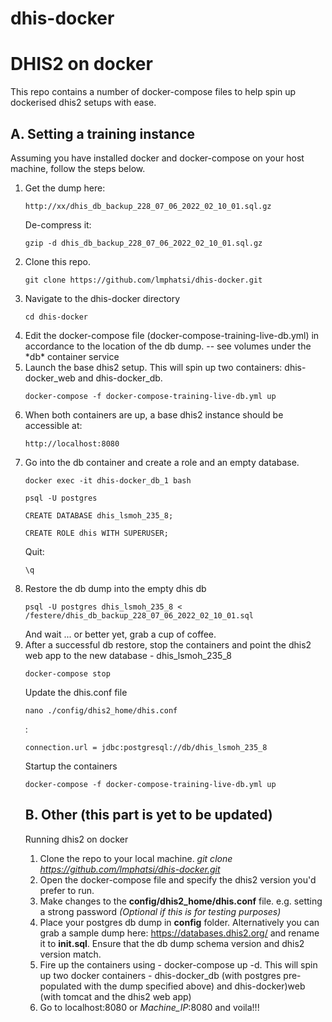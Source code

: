 # dhis-docker

<h1>DHIS2 on docker</h1>
This repo contains a number of docker-compose files to help spin up dockerised dhis2 setups with ease. 
<h2>A. Setting a training instance</h2>
Assuming you have installed docker and docker-compose on your host machine, follow the steps below. 
<ol>
<li>
  Get the dump here: <pre><code>http://xx/dhis_db_backup_228_07_06_2022_02_10_01.sql.gz</code></pre>
  De-compress it: <pre><code>gzip -d dhis_db_backup_228_07_06_2022_02_10_01.sql.gz</code></pre>
</li>
<li>Clone this repo.<pre><code>git clone https://github.com/lmphatsi/dhis-docker.git</code></pre></li>
<li>Navigate to the dhis-docker directory<pre><code>cd dhis-docker</code></pre></li>
<li>Edit the docker-compose file (docker-compose-training-live-db.yml) in accordance to the location of the db dump. -- see volumes under the *db* container service</li>
<li>Launch the base dhis2 setup. This will spin up two containers: dhis-docker_web and dhis-docker_db. <pre><code>docker-compose -f docker-compose-training-live-db.yml up</code></pre></li>
<li>When both containers are up, a base dhis2 instance should be accessible at: <pre><code>http://localhost:8080</code></pre></li>
<li>Go into the db container and create a role and an empty database.
<pre><code>docker exec -it dhis-docker_db_1 bash</code></pre>
<pre><code>psql -U postgres</code></pre>
<pre><code>CREATE DATABASE dhis_lsmoh_235_8;</code></pre>
<pre><code>CREATE ROLE dhis WITH SUPERUSER;</code></pre>
Quit: <pre><code>\q</code></pre>
</li>
<li>Restore the db dump into the empty dhis db
<pre><code>psql -U postgres dhis_lsmoh_235_8 < /festere/dhis_db_backup_228_07_06_2022_02_10_01.sql</code></pre>
And wait ... or better yet, grab a cup of coffee.

</li>
<li>After a successful db restore, stop the containers and point the dhis2 web app to the new database - dhis_lsmoh_235_8
  <pre><code>docker-compose stop</code></pre>
  Update the dhis.conf file <pre><code>nano ./config/dhis2_home/dhis.conf</pre></code> : <pre><code>connection.url = jdbc:postgresql://db/dhis_lsmoh_235_8</code></pre>
  Startup the containers<pre><code>docker-compose -f docker-compose-training-live-db.yml up</code></pre>
</li>



<h2>B. Other (this part is yet to be updated)</h2>
Running dhis2 on docker

1. Clone the repo to your local machine. _git clone https://github.com/lmphatsi/dhis-docker.git_
2. Open the docker-compose file and specify the dhis2 version you'd prefer to run.
3. Make changes to the **config/dhis2_home/dhis.conf** file. e.g. setting a strong password _(Optional if this is for testing purposes)_
4. Place your postgres db dump in **config** folder. Alternatively you can grab a sample dump here: https://databases.dhis2.org/ and rename it to **init.sql**. Ensure that the db dump schema version and dhis2 version match.
5. Fire up the containers using - docker-compose up -d. This will spin up two docker containers - dhis-docker_db (with postgres pre-populated with the dump specified above) and dhis-docker)web (with tomcat and the dhis2 web app)
6. Go to localhost:8080 or _Machine_IP_:8080 and voila!!!
